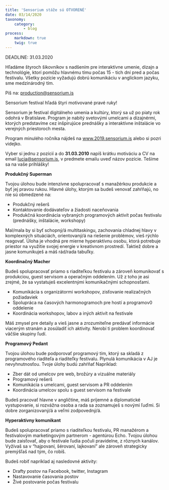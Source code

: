 ```yaml
---
title: 'Sensorium stáže sú OTVORENÉ'
date: 03/14/2020
taxonomy:
    category:
        - blog
process:
    markdown: true
    twig: true
---
```


DEADLINE: 31.03.2020

Hľadáme štyroch šikovníkov s nadšením pre interaktívne umenie, dizajn a technológie, ktorí
pomôžu hlavnému tímu počas 15 - tich dní pred a počas festivalu. Všetky pozície vyžadujú
dobrú komunikáciu v anglickom jazyku, sme medzinárodný tím. 

Píš na: production@sensorium.is

Sensorium festival hľadá štyri motivované pravé ruky!

Sensorium je festival digitálneho umenia a kultúry, ktorý sa už po piaty rok odohrá v
Bratislave. Program je nabitý svetovými umelcami a dizajnérmi, ktorých predstavíme cez
inšpirujúce prednášky a interaktívne inštalácie vo verejných priestoroch mesta.

Program minulého ročníka nájdeš na www.2019.sensorium.is alebo si pozri videjko.

Vyber si jednu z pozícií a do **31.03.2010** napíš krátku motiváciu a CV na email lucia@sensorium.is, v predmete emailu uveď názov pozície.
Tešíme sa na vaše prihlášky!


**Produkčný Superman**

Tvojou úlohou bude intenzívne spolupracovať s manažérkou produkcie a byť jej pravou
rukou. Hlavné úlohy, ktorým sa budeš venovať zahŕňajú, no nie sú obmedzené na:

- Produkčný rešerš
- Kontaktovanie dodávateľov a žiadosti naceňovania
- Produkčná koordinácia vybraných programových aktivít počas festivalu (prednášky,
inštalácie, workshopy)

Mal/mala by si byť schopný/á multitaskingu, zachovania chladnej hlavy v komplexných
situáciách, orientovaný/á na riešenie problémov, vieš rýchlo reagovať. Úloha je vhodná pre
mierne hyperaktívnu osobu, ktorá potrebuje priestor na využitie svojej energie v kreatívnom
prostredí. Taktiež dobre a jasne komunikuješ a máš rád/rada tabuľky.

**Koordinačný Macher**

Budeš spolupracovať priamo s riaditeľkou festivalu a zároveň komunikovať s produkciou,
guest servisom a operačným oddelením. Už z toho je asi zrejmé, že sa vystatuješ
excelentnými komunikačnými schopnosťami.

- Komunikácia s organizátormi workshopov, zisťovanie realizačných požiadaviek
- Spolupráca na časových harmonogramoch pre hostí a programov0 oddelenie
- Koordinácia workshopov, labov a iných aktivít na festivale

Máš zmysel pre detaily a vieš jasne a zrozumiteľne predávať informácie viacerým stranám a
zosúladiť ich aktivity. Nerobí ti problem koordinovať väčšie skupiny ľudí.

**Programový Pedant**

Tvojou úlohou bude podporovať programový tím, ktorý sa skladá z programového riaditeľa
a riaditeľky festivalu. Plynulá komunikácia v AJ je nevyhnutnosťou. Tvoje úlohy budú zahŕňať
Napríklad:

- Zber dát od umelcov pre web, brožúry a vizuálne materiály
- Programový rešerš
- Komunikácia s umelcami, guest servisom a PR oddelením
- Koordinácia umelcov spolu s guest servisom na festivale

Budeš pracovať hlavne v angličtine, máš príjemné a diplomatické vystupovanie, si rozvážna
osoba a rada sa zoznamuješ s novými ľuďmi. Si dobre zorganizovaný/á a veľmi
zodpovedný/á.

**Hyperaktívny komunikant**

Budeš spolupracovať priamo s riaditeľkou festivalu, PR manažérom a festivalovým
marketingovým partnerom - agentúrou Echo. Tvojou úlohou bude zaisťovať, aby o festivale
ľudia počuli pravidelne, z rôznych kanálov. Vyžívaš sa v “hajpovaní, šérovaní, lajkovaní” ale
zároveň strategicky premýšľaš nad tým, čo robíš.

Budeš robiť napríklad aj nasledovné aktivity:

- Drafty postov na Facebook, twitter, Instagram
- Nastavovanie časovania postov
- Živé postovanie počas festivalu
